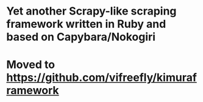 # Yet another Scrapy-like scraping framework written in Ruby and based on Capybara/Nokogiri

# Moved to https://github.com/vifreefly/kimuraframework
